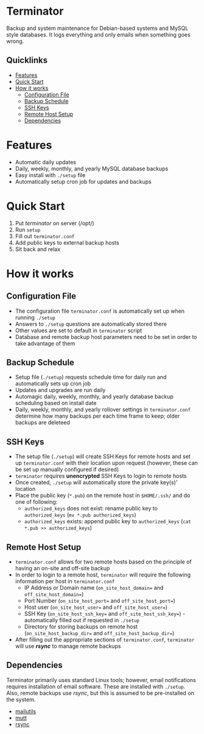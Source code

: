 # Terminator
Backup and system maintenance for Debian-based systems and MySQL style databases.    It logs everything and only emails when something goes wrong.

## Quicklinks
- [Features](#features)
- [Quick Start](#quick-start)
- [How it works](#how-it-works)
    - [Configuration File](#configuration-file)
    - [Backup Schedule](#backup-schedule)
    - [SSH Keys](#ssh-keys)
    - [Remote Host Setup](#remote-host-setup)
    - [Dependencies](#dependencies)

# Features
- Automatic daily updates
- Daily, weekly, monthly, and yearly MySQL database backups
- Easy install with ```./setup``` file
- Automatically setup cron job for updates and backups

# Quick Start
1. Put *terminator* on server (/opt/)
2. Run ```setup```
3. Fill out ```terminator.conf```
4. Add public keys to external backup hosts
5. Sit back and relax

# How it works
## Configuration File
 - The configuration file ```terminator.conf``` is automatically set up when running ```./setup```
 - Answers to ```./setup``` questions are automatically stored there
 - Other values are set to default in ```terminator``` script
 - Database and remote backup host parameters need to be set in order to take advantage of them

## Backup Schedule
 - Setup file (```./setup```) requests schedule time for daily run and automatically sets up cron job
 - Updates and upgrades are run daily
 - Automagic daily, weekly, monthly, and yearly database backup scheduling based on install date
 - Daily, weekly, monthly, and yearly rollover settings in ```terminator.conf``` determine how many backups per each time frame to keep; older backups are deleteed

## SSH Keys
 - The setup file (```./setup```) will create SSH Keys for remote hosts and set up ```terminator.conf``` with their location upon request (however, these can be set up manually configured if desired)
 - ```terminator``` requires **unencrypted** SSH Keys to login to remote hosts
 - Once created, ```./setup``` will automatically store the private key(s)' location
 - Place the public key (```*.pub```) on the remote host in ```$HOME/.ssh/``` and do one of following:
    - ```authorized_keys``` does not exist:  rename public key to ```authorized_keys``` (```mv *.pub authorized_keys```)
    - ```authorized_keys``` exists:  append public key to ```authorized_keys``` (```cat *.pub >> authorized_keys```)

## Remote Host Setup
 - ```terminator.conf``` allows for two remote hosts based on the principle of having an on-site and off-site backup
 - In order to login to a remote host, ```terminator``` will require the following information per host in ```terminator.conf```
     - IP Address or Domain name (```on_site_host_domain=``` and ```off_site_host_domain=```)
     - Port Number (```on_site_host_port=``` and ```off_site_host_port=```)
     - Host user (```on_site_host_user=``` and ```off_site_host_user=```)
     - SSH Key (```on_site_host_ssh_key=``` and ```off_site_host_ssh_key=```) - automatically filled out if requested in ```./setup```
     - Directory for storing backups on remote host (```on_site_host_backup_dir=``` and ```off_site_host_backup_dir=```)
 - After filling out the appropriate sections of ```terminator.conf```, ```terminator``` will use ***rsync*** to manage remote backups 

## Dependencies
Terminator primarily uses standard Linux tools; however, email notifications requires installation of email software.  These are installed with ```./setup```.  Also, remote backups use *rsync*, but this is assumed to be pre-installed on the system.
 - [mailutils](http://mailutils.org/)
 - [mutt](http://www.mutt.org/)
 - [rsync](https://rsync.samba.org/)
